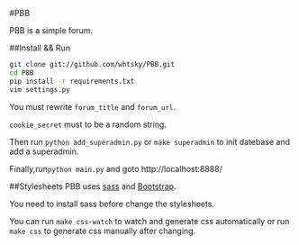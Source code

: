 #PBB

PBB is a simple forum.

##Install && Run
```bash
git clone git://github.com/whtsky/PBB.git
cd PBB
pip install -r requirements.txt
vim settings.py
```

You must rewrite `forum_title` and `forum_url`.

`cookie_secret` must to be a random string.

Then run `python add_superadmin.py` or `make superadmin` to init datebase and add a superadmin.

Finally,run`python main.py` and goto http://localhost:8888/


##Stylesheets
PBB uses [sass](http://sass-lang.com/) and [Bootstrap](http://twitter.github.com/bootstrap).

You need to install sass before change the stylesheets.

You can run `make css-watch` to watch and generate css automatically or run `make css` to generate css manually after changing.